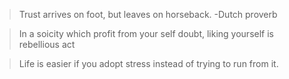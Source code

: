 >Trust arrives on foot, but leaves on horseback.
-Dutch proverb

>In a soicity which profit from your self doubt, liking yourself is rebellious act

>Life is easier if you adopt stress instead of trying to run from it.
